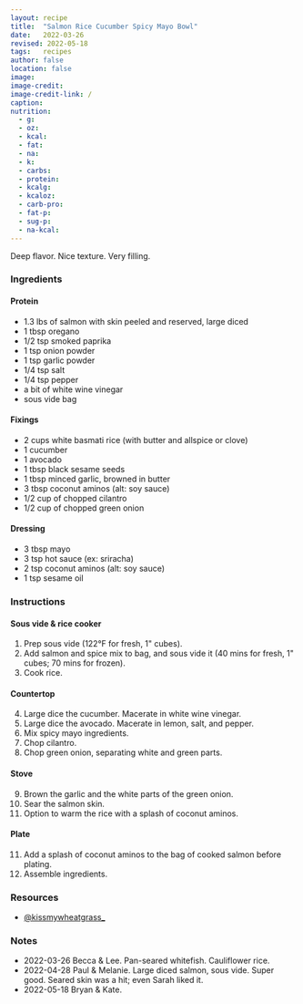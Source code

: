 ```yaml
---
layout: recipe
title:  "Salmon Rice Cucumber Spicy Mayo Bowl"
date:   2022-03-26
revised: 2022-05-18
tags:   recipes
author: false
location: false
image:
image-credit:
image-credit-link: /
caption:
nutrition:
  - g:        
  - oz:       
  - kcal:     
  - fat:      
  - na:       
  - k:        
  - carbs:    
  - protein:  
  - kcalg:    
  - kcaloz:   
  - carb-pro:
  - fat-p:    
  - sug-p:    
  - na-kcal:  
---
```


Deep flavor. Nice texture. Very filling.

### Ingredients

#### Protein  
* 1.3 lbs of salmon with skin peeled and reserved, large diced
* 1 tbsp oregano
* 1/2 tsp smoked paprika
* 1 tsp onion powder
* 1 tsp garlic powder
* 1/4 tsp salt
* 1/4 tsp pepper
* a bit of white wine vinegar
* sous vide bag

#### Fixings
* 2 cups white basmati rice (with butter and allspice or clove)
* 1 cucumber
* 1 avocado
* 1 tbsp black sesame seeds
* 1 tbsp minced garlic, browned in butter
* 3 tbsp coconut aminos (alt: soy sauce)
* 1/2 cup of chopped cilantro
* 1/2 cup of chopped green onion

#### Dressing
* 3 tbsp mayo
* 3 tsp hot sauce (ex: sriracha)
* 2 tsp coconut aminos (alt: soy sauce)
* 1 tsp sesame oil

### Instructions

#### Sous vide & rice cooker
1. Prep sous vide (122°F for fresh, 1" cubes).  
2. Add salmon and spice mix to bag, and sous vide it (40 mins for fresh, 1" cubes; 70 mins for frozen).
3. Cook rice.

#### Countertop
4. Large dice the cucumber. Macerate in white wine vinegar.
5. Large dice the avocado. Macerate in lemon, salt, and pepper.
6. Mix spicy mayo ingredients.
7. Chop cilantro.
8. Chop green onion, separating white and green parts.

#### Stove
9. Brown the garlic and the white parts of the green onion.
10. Sear the salmon skin.
11. Option to warm the rice with a splash of coconut aminos.

#### Plate
11. Add a splash of coconut aminos to the bag of cooked salmon before plating.
12. Assemble ingredients.

### Resources
* [@kissmywheatgrass_](https://www.instagram.com/p/CZHzYg2vtKP/)

### Notes
* 2022-03-26 Becca & Lee. Pan-seared whitefish. Cauliflower rice.  
* 2022-04-28 Paul & Melanie. Large diced salmon, sous vide. Super good. Seared skin was a hit; even Sarah liked it.
* 2022-05-18 Bryan & Kate.
